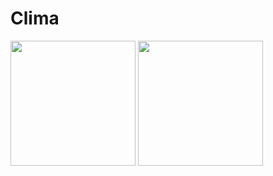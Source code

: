 #  Clima

<img src="https://github.com/dionyysus/SwiftJourney/assets/59100182/c41e0f4e-1207-45a7-b473-eaec591c539c" width="200">

<img src="https://github.com/dionyysus/SwiftJourney/assets/59100182/7972e7ff-df0c-436f-9216-29504d3a74a9" width="200">
